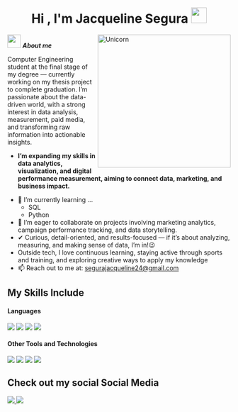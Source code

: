 <h1 align="center">Hi , I'm Jacqueline Segura <img src="https://media.giphy.com/media/hvRJCLFzcasrR4ia7z/giphy.gif" width="35"></h1>

<img align="right" width=300px alt="Unicorn" src="https://c.tenor.com/GN73MKBawZYAAAAi/busy-cute.gif" />

<img src="https://media.giphy.com/media/ObNTw8Uzwy6KQ/giphy.gif" width="30px">&nbsp;***About me***

Computer Engineering student at the final stage of my degree — currently working on my thesis project to complete graduation. I’m passionate about the data-driven world, with a strong interest in data analysis, measurement, paid media, and transforming raw information into actionable insights.
* **I’m expanding my skills in data analytics, visualization, and digital performance measurement, aiming to connect data, marketing, and business impact.**
- 🌱 I’m currently learning ...
  - SQL
  - Python
- 👯 I’m eager to collaborate on projects involving marketing analytics, campaign performance tracking, and data storytelling.
- ✔ Curious, detail-oriented, and results-focused — if it’s about analyzing, measuring, and making sense of data, I’m in!😉<br>
- Outside tech, I love continuous learning, staying active through sports and training, and exploring creative ways to apply my knowledge
- 📫 Reach out to me at: <a href="segurajacqueline24@gmail.com">segurajacqueline24@gmail.com</a>

## My Skills Include

<h4> Languages </h4>
<span> 
  <img src="https://img.shields.io/badge/HTML5-E34F26?style=for-the-badge&logo=html5&logoColor=white">
  <img src="https://img.shields.io/badge/CSS3-1572B6?style=for-the-badge&logo=css3&logoColor=white">
  <img src="https://img.shields.io/badge/JavaScript-F7DF1E?style=for-the-badge&logo=javascript&logoColor=black">
  <img src="https://img.shields.io/badge/python-3670A0?style=for-the-badge&logo=python&logoColor=ffdd54">


<h4> Other Tools and Technologies </h4>
<span>
  <img src="https://img.shields.io/badge/Git-F05032?style=for-the-badge&logo=git&logoColor=white">
  <img src="https://img.shields.io/badge/Xampp-F37623?style=for-the-badge&logo=xampp&logoColor=white">
  <img src="https://img.shields.io/badge/Visual%20Studio%20Code-0078d7.svg?style=for-the-badge&logo=visual-studio-code&logoColor=white">
  <img src="https://img.shields.io/badge/mysql-4479A1.svg?style=for-the-badge&logo=mysql&logoColor=white">

</span>

## Check out my social Social Media

<a href="https://www.instagram.com/jjacquisegura/">
  <img src="https://img.shields.io/badge/Instagram-%23E4405F.svg?style=for-the-badge&logo=Instagram&logoColor=white">
  
<a href="[https://www.instagram.com/jjacquisegura/](https://www.tiktok.com/@jjacquisegura?_t=ZM-8ynNslYergu&_r=1)">
   <img src="https://img.shields.io/badge/TikTok-%23000000.svg?style=for-the-badge&logo=TikTok&logoColor=white">
   

